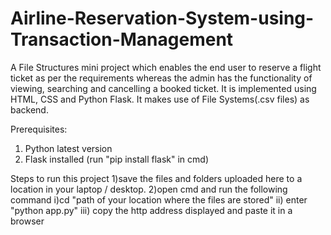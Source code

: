 # Airline-Reservation-System-using-Transaction-Management
A File Structures mini project which enables the end user to reserve a flight ticket as per the requirements whereas the admin has the functionality of viewing, searching and cancelling a booked ticket. 
It is implemented using HTML, CSS and Python Flask.
It makes use of File Systems(.csv files) as backend.

Prerequisites:
1) Python latest version 
2) Flask installed (run "pip install flask" in cmd)


Steps to run this project
1)save the files and folders uploaded here to a location in your laptop / desktop.
2)open cmd and run the following command
  i)cd "path of your location where the files are stored"
  ii) enter "python app.py"
  iii) copy the http address displayed and paste it in a browser
